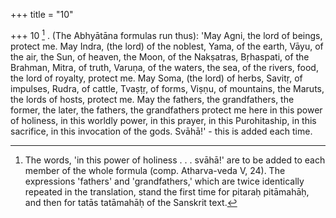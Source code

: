 +++
title = "10"

+++
10 [^5] . (The Abhyātāna formulas run thus): 'May Agni, the lord of beings, protect me. May Indra, (the lord) of the noblest, Yama, of the earth, Vāyu, of the air, the Sun, of heaven, the Moon, of the Nakṣatras, Bṛhaspati, of the Brahman, Mitra, of truth, Varuṇa, of the waters, the sea, of the rivers, food, the lord of royalty, protect me. May Soma, (the lord) of herbs, Savitṛ, of impulses, Rudra, of cattle, Tvaṣṭṛ, of forms, Viṣṇu, of mountains, the Maruts, the lords of hosts, protect me. May the fathers, the grandfathers, the former, the later, the fathers, the grandfathers protect me here in this power of holiness, in this worldly power, in this prayer, in this Purohitaship, in this sacrifice, in this invocation of the gods. Svāhā!' - this is added each time.


[^5]:  The words, 'in this power of holiness . . . svāhā!' are to be added to each member of the whole formula (comp. Atharva-veda V, 24). The expressions 'fathers' and 'grandfathers,' which are twice identically repeated in the translation, stand the first time for pitaraḥ pitāmahāḥ, and then for tatās tatāmahāḥ of the Sanskrit text.

